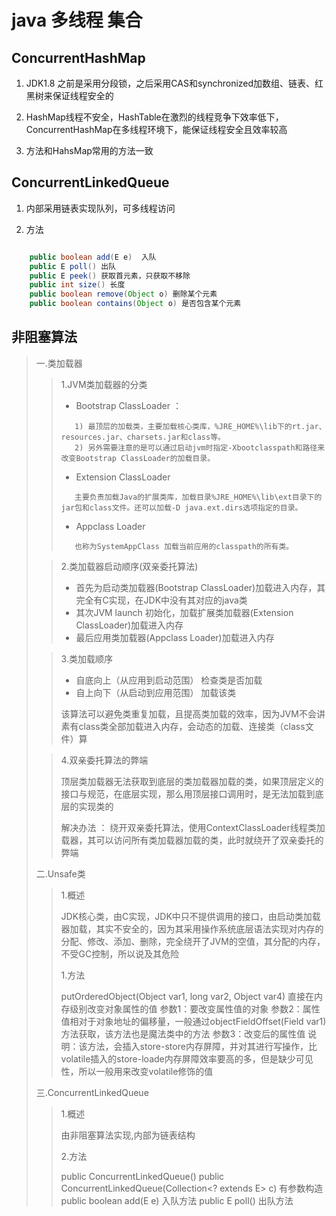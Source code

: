 # java 多线程 集合

## ConcurrentHashMap

1. JDK1.8 之前是采用分段锁，之后采用CAS和synchronized加数组、链表、红黑树来保证线程安全的

2. HashMap线程不安全，HashTable在激烈的线程竞争下效率低下，ConcurrentHashMap在多线程环境下，能保证线程安全且效率较高

3. 方法和HahsMap常用的方法一致

## ConcurrentLinkedQueue

1. 内部采用链表实现队列，可多线程访问

2. 方法

``` java

    public boolean add(E e)  入队
    public E poll() 出队
    public E peek() 获取首元素，只获取不移除     
    public int size() 长度
    public boolean remove(Object o) 删除某个元素
    public boolean contains(Object o) 是否包含某个元素

``` 

## 非阻塞算法

> 一.类加载器
>> 1.JVM类加载器的分类
>>
>>* Bootstrap ClassLoader ： 
>>``` desc
>>    1) 最顶层的加载类，主要加载核心类库，%JRE_HOME%\lib下的rt.jar、resources.jar、charsets.jar和class等。
>>    2) 另外需要注意的是可以通过启动jvm时指定-Xbootclasspath和路径来改变Bootstrap ClassLoader的加载目录。
>>```
>>* Extension ClassLoader
>>``` desc
>>    主要负责加载Java的扩展类库，加载目录%JRE_HOME%\lib\ext目录下的jar包和class文件。还可以加载-D java.ext.dirs选项指定的目录。
>>```
>>* Appclass Loader
>>``` desc
>>    也称为SystemAppClass 加载当前应用的classpath的所有类。
>>```
>
>> 2.类加载器启动顺序(双亲委托算法)
>> 
>> * 首先为启动类加载器(Bootstrap ClassLoader)加载进入内存，其完全有C实现，在JDK中没有其对应的java类
>> * 其次JVM launch 初始化，加载扩展类加载器(Extension ClassLoader)加载进入内存
>> * 最后应用类加载器(Appclass Loader)加载进入内存
>
>> 3.类加载顺序
>> 
>> * 自底向上（从应用到启动范围） 检查类是否加载
>> * 自上向下（从启动到应用范围） 加载该类
>> 
>> 该算法可以避免类重复加载，且提高类加载的效率，因为JVM不会讲素有class类全部加载进入内存，会动态的加载、连接类（class文件）算
>> 
>
>> 4.双亲委托算法的弊端
>> 
>> 顶层类加载器无法获取到底层的类加载器加载的类，如果顶层定义的接口与规范，在底层实现，那么用顶层接口调用时，是无法加载到底层的实现类的
>>
>> 解决办法 ： 绕开双亲委托算法，使用ContextClassLoader线程类加载器，其可以访问所有类加载器加载的类，此时就绕开了双亲委托的弊端
>>
> 二.Unsafe类
>
>> 1.概述
>>
>> JDK核心类，由C实现，JDK中只不提供调用的接口，由启动类加载器加载，其实不安全的，因为其采用操作系统底层语法实现对内存的分配、修改、添加、删除，完全绕开了JVM的空值，其分配的内存，不受GC控制，所以说及其危险
>> 
>> 1.方法
>>
>>  putOrderedObject(Object var1, long var2, Object var4) 直接在内存级别改变对象属性的值
>>  参数1：要改变属性值的对象
>>  参数2：属性值相对于对象地址的偏移量，一般通过objectFieldOffset(Field var1)方法获取，该方法也是魔法类中的方法
>>  参数3：改变后的属性值
>>  说明：该方法，会插入store-store内存屏障，并对其进行写操作，比volatile插入的store-loade内存屏障效率要高的多，但是缺少可见性，所以一般用来改变volatile修饰的值
>>
> 三.ConcurrentLinkedQueue
>
>> 1.概述
>>
>> 由非阻塞算法实现,内部为链表结构
>>
>> 2.方法
>>
>> public ConcurrentLinkedQueue()
>> public ConcurrentLinkedQueue(Collection<? extends E> c) 有参数构造
>> public boolean add(E e)  入队方法
>> public E poll() 出队方法